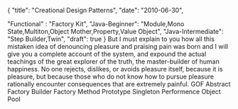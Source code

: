 {
  "title": "Creational Design Patterns",
  "date": "2010-06-30",
  
  "Functional" : "Factory Kit",
  "Java-Beginner": "Module,Mono State,Multiton,Object Mother,Property,Value Object",
  "Java-Intermediate": "Step Builder,Twin",
  "draft": true
}
But I must explain to you how all this mistaken idea of denouncing pleasure and praising pain was born and I will give you a complete account of the system, and expound the actual teachings of the great explorer of the truth, the master-builder of human happiness. No one rejects, dislikes, or avoids pleasure itself, because it is pleasure, but because those who do not know how to pursue pleasure rationally encounter consequences that are extremely painful.
GOF
  Abstract Factory
  Builder
  Factory Method
  Prototype
  Singleton
Performence
  Object Pool
